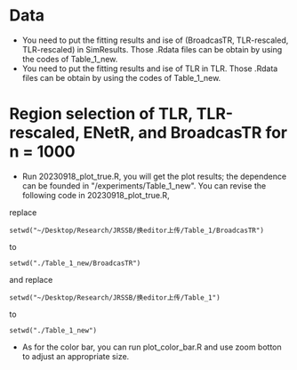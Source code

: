 # Data
- You need to put the fitting results and ise of (BroadcasTR, TLR-rescaled, TLR-rescaled) in SimResults. Those .Rdata files can be obtain by using the codes of Table_1_new. 
- You need to put the fitting results and ise of TLR in TLR. Those .Rdata files can be obtain by using the codes of Table_1_new. 

# Region selection of TLR, TLR-rescaled, ENetR, and BroadcasTR for n = 1000
- Run 20230918_plot_true.R, you will get the plot results; the dependence can be founded in "/experiments/Table_1_new". You can revise the following code in 20230918_plot_true.R,

replace
```
setwd("~/Desktop/Research/JRSSB/换editor上传/Table_1/BroadcasTR")
```
to 
```
setwd("./Table_1_new/BroadcasTR")
```
and 
replace
```
setwd("~/Desktop/Research/JRSSB/换editor上传/Table_1")
```
to 
```
setwd("./Table_1_new")
```


- As for the color bar, you can run plot_color_bar.R and use zoom botton to adjust an appropriate size.



 


